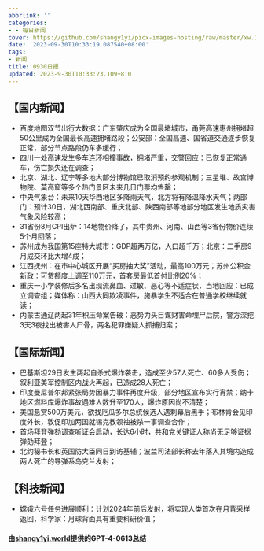 ```yaml
---
abbrlink: ''
categories:
- - 每日新闻
cover: https://github.com/shangy1yi/picx-images-hosting/raw/master/xw.1a15yyeng45c.webp
date: '2023-09-30T10:33:19.087540+08:00'
tags:
- 新闻
title: 0930日报
updated: 2023-9-30T10:33:23.109+8:0
---
```

## 【国内新闻】

* 百度地图双节出行大数据：广东肇庆成为全国最堵城市，甬莞高速惠州拥堵超50公里成为全国最长高速拥堵路段；公安部：全国高速、国省道交通逐步恢复正常，部分节点路段仍车多缓行；
* 四川一处高速发生多车连环相撞事故，拥堵严重，交警回应：已恢复正常通车，伤亡损失还在调查；
* 北京、湖北、辽宁等多地大部分博物馆已取消预约参观机制；三星堆、故宫博物院、莫高窟等多个热门景区未来几日门票均售罄；
* 中央气象台：未来10天华西地区多降雨天气，北方将有降温降水天气；两部门：预计30日，湖北西南部、重庆北部、陕西南部等地部分地区发生地质灾害气象风险较高；
* 31省份8月CPI出炉：14地物价降了，其中贵州、河南、山西等3省份物价连续5个月回落；
* 苏州成为我国第15座特大城市：GDP超两万亿，人口超千万；北京：二手房9月成交环比大增4成；
* 江西抚州：在市中心城区开展“买房抽大奖”活动，最高100万元；苏州公积金新政：可贷额度上调至110万元，首套房最低首付比例20%；
* 重庆一小学装修后多名出现流鼻血、过敏、恶心等不适症状，当地回应：已成立调查组；媒体称：山西大同欺凌事件，施暴学生不适合在普通学校继续就读；
* 内蒙古通辽两起31年积压命案告破：恶势力头目谋财害命埋尸后院，警方深挖3天3夜找出被害人尸骨，两名犯罪嫌疑人抓捕归案；

## 【国际新闻】

* 巴基斯坦29日发生两起自杀式爆炸袭击，造成至少57人死亡、60多人受伤；叙利亚美军控制区内战火再起，已造成28人死亡；
* 印度曼尼普尔邦紧张局势因暴力事件再度升级，部分地区宣布实行宵禁；纳卡地区燃料库爆炸事故遇难人数升至170人，爆炸原因尚不清楚；
* 美国悬赏500万美元，欲找厄瓜多尔总统候选人遇刺幕后黑手；布林肯会见印度外长，敦促印加两国就锡克教领袖被杀一事调查合作；
* 首场拜登弹劾调查听证会启动，长达6小时，共和党关键证人称尚无足够证据弹劾拜登；
* 北约秘书长和英国防大臣同日到访基辅；波兰司法部长称去年落入其境内造成两人死亡的导弹系乌克兰发射；

## 【科技新闻】

* 嫦娥六号任务进展顺利：计划2024年前后发射，将实现人类首次在月背采样返回，科学家：月球背面具有重要科研价值；

#### 由[shangy1yi.world](https://shangy1yi.world)提供的GPT-4-0613总结

